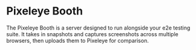 # Pixeleye Booth

The Pixeleye Booth is a server designed to run alongside your e2e testing suite. It takes in snapshots and captures screenshots across multiple browsers, then uploads them to Pixeleye for comparison.
